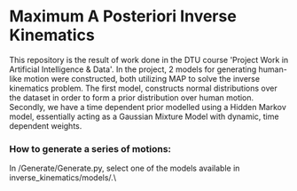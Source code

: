 # Maximum A Posteriori Inverse Kinematics
This repository is the result of work done in the DTU course 'Project Work in Artificial Intelligence & Data'. In the project, 2 models for generating human-like motion were constructed, both utilizing MAP to solve the inverse kinematics problem. The first model, constructs normal distributions over the dataset in order to form a prior distribution over human motion. Secondly, we have a time dependent prior modelled using a Hidden Markov model, essentially acting as a Gaussian Mixture Model with dynamic, time dependent weights.


### How to generate a series of motions:
In /Generate/Generate.py, select one of the models available in inverse_kinematics/models/.\




